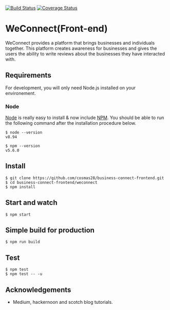 [![Build Status](https://travis-ci.org/cosmas28/business-connect-frontend.svg?branch=master)](https://travis-ci.org/cosmas28/business-connect-frontend)
[![Coverage Status](https://coveralls.io/repos/github/cosmas28/business-connect-frontend/badge.svg?branch=master)](https://coveralls.io/github/cosmas28/business-connect-frontend?branch=master)
# WeConnect(Front-end)
WeConnect provides a platform that brings businesses and individuals together.
This platform creates awareness for businesses and gives the users the ability
to write reviews about the businesses they have interacted with.

## Requirements

For development, you will only need Node.js
installed on your environement.

### Node

[Node](http://nodejs.org/) is really easy to install & now include [NPM](https://npmjs.org/).
You should be able to run the following command after the installation procedure
below.

    $ node --version
    v8.94

    $ npm --version
    v5.6.0
    
## Install

    $ git clone https://github.com/cosmas28/business-connect-frontend.git
    $ cd business-connect-frontend/weconnect
    $ npm install

## Start and watch

    $ npm start

## Simple build for production

    $ npm run build


## Test

    $ npm test 
    $ npm test -- -u

## Acknowledgements

* Medium, hackernoon and scotch blog tutorials.
